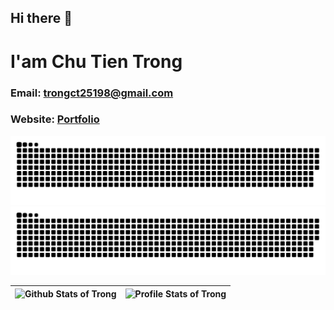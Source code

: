 ## Hi there 👋
# I'am Chu Tien Trong
### Email: trongct25198@gmail.com
### Website: [Portfolio](https://trongct-forworks.tk)
![github contribution grid snake animation](https://raw.githubusercontent.com/chutientrong/chutientrong/output/github-contribution-grid-snake-dark.svg#gh-dark-mode-only)![github contribution grid snake animation](https://raw.githubusercontent.com/chutientrong/chutientrong/output/github-contribution-grid-snake.svg#gh-light-mode-only)



| ![Github Stats of Trong](https://github-readme-stats.vercel.app/api?username=chutientrong&show_icons=true&theme=buefy)  | ![Profile Stats of Trong](https://github-readme-stats.vercel.app/api/top-langs/?username=chutientrong&layout=compact&hide=html&theme=buefy) |
| :-------------: | :-------------: |


